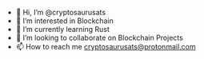 - 👋 Hi, I’m @cryptosaurusats
- 👀 I’m interested in Blockchain
- 🌱 I’m currently learning Rust
- 💞️ I’m looking to collaborate on Blockchain Projects
- 📫 How to reach me cryptosaurusats@protonmail.com

<!---
cryptosaurusats/cryptosaurusats is a ✨ special ✨ repository because its `README.md` (this file) appears on your GitHub profile.
You can click the Preview link to take a look at your changes.
--->
